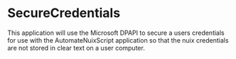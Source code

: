 # SecureCredentials
This application will use the Microsoft DPAPI to secure a users credentials for use with the AutomateNuixScript application so that the nuix credentials are not stored in clear text on a user computer.
